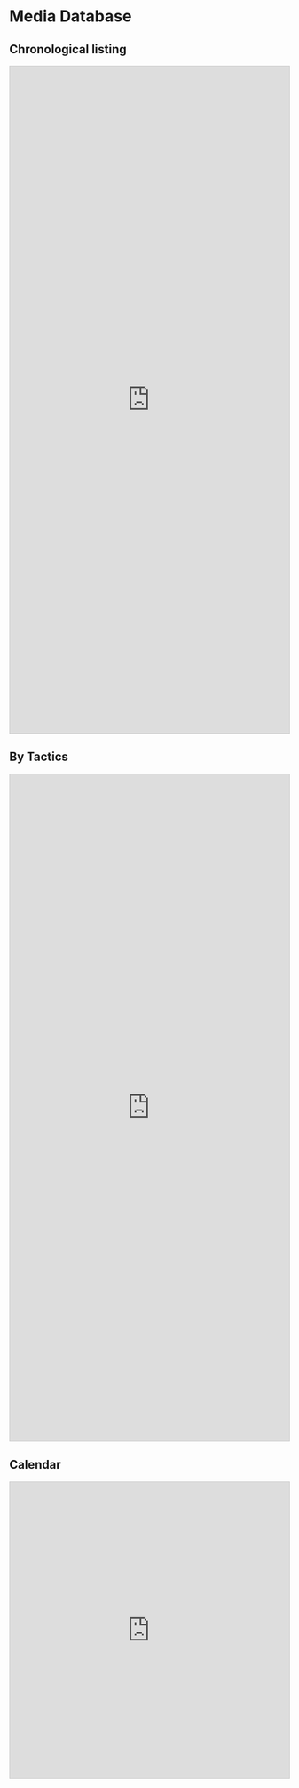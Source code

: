# Media Database

## Chronological listing

<iframe class="airtable-embed" src="https://airtable.com/embed/shriTUU0Im590bM6R?backgroundColor=yellow&viewControls=on" frameborder="0" onmousewheel="" width="100%" height="1200" style="background: transparent; border: 1px solid #ccc;"></iframe>

## By Tactics

<iframe class="airtable-embed" src="https://airtable.com/embed/shrbov74JmSYT1ToR?backgroundColor=yellow&viewControls=on" frameborder="0" onmousewheel="" width="100%" height="1200" style="background: transparent; border: 1px solid #ccc;"></iframe>

## Calendar

<iframe class="airtable-embed" src="https://airtable.com/embed/shrJHpkRp8u74wV7B?backgroundColor=yellow&viewControls=on" frameborder="0" onmousewheel="" width="100%" height="533" style="background: transparent; border: 1px solid #ccc;"></iframe>
